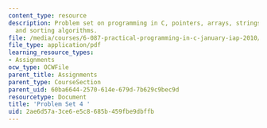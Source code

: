 ```yaml
---
content_type: resource
description: Problem set on programming in C, pointers, arrays, strings, and searching
  and sorting algorithms.
file: /media/courses/6-087-practical-programming-in-c-january-iap-2010/2ae6d57a3ce6e5c8685b459fbe9dbffb_MIT6_087IAP10_assn04.pdf
file_type: application/pdf
learning_resource_types:
- Assignments
ocw_type: OCWFile
parent_title: Assignments
parent_type: CourseSection
parent_uid: 60ba6644-2570-614e-679d-7b629c9bec9d
resourcetype: Document
title: 'Problem Set 4 '
uid: 2ae6d57a-3ce6-e5c8-685b-459fbe9dbffb
---
```

